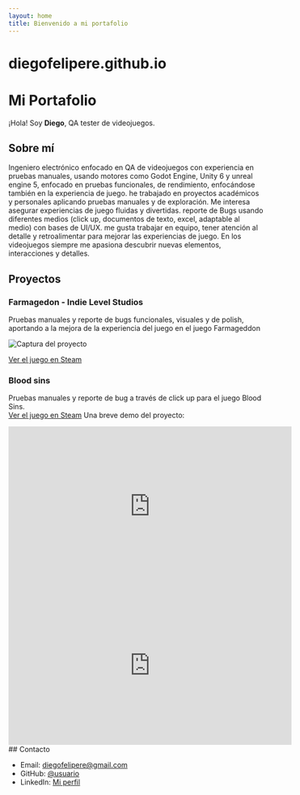 ```yaml
---
layout: home
title: Bienvenido a mi portafolio
---
```


# diegofelipere.github.io
# Mi Portafolio

¡Hola! Soy **Diego**, QA tester de videojuegos.

## Sobre mí

Ingeniero electrónico enfocado en QA de videojuegos con experiencia en pruebas manuales, usando motores como Godot Engine, Unity 6 y unreal engine 5, enfocado en pruebas funcionales, de rendimiento, enfocándose también en la experiencia de juego. he trabajado en proyectos académicos y personales aplicando pruebas manuales y de exploración. Me interesa asegurar experiencias de juego fluidas y divertidas. reporte de Bugs usando diferentes medios (click up, documentos de texto, excel, adaptable al medio) con bases de UI/UX. me gusta trabajar en equipo, tener atención al detalle y retroalimentar para mejorar las experiencias de juego. En los videojuegos siempre me apasiona descubrir nuevas elementos, interacciones y detalles.

## Proyectos

### Farmagedon - Indie Level Studios
Pruebas manuales y reporte de bugs funcionales, visuales y de polish, aportando a la mejora de la experiencia del juego en el juego Farmageddon 

![Captura del proyecto](https://shared.akamai.steamstatic.com/store_item_assets/steam/apps/3922300/53bff41ad17d5df36ba2cf504b3132acf4a1289e/header.jpg?t=1755790358)

[Ver el juego en Steam](https://store.steampowered.com/app/3922300/Farmageddon/)

### Blood sins
Pruebas manuales y reporte de bug a través de click up para el juego Blood Sins.  
[Ver el juego en Steam](https://github.com/usuario/proyecto2)
Una breve demo del proyecto:
<iframe width="560" height="315" src="https://www.youtube.com/embed/tu_video_id" frameborder="0" allowfullscreen></iframe>
<iframe width="560" height="315" src="https://www.youtube.com/embed/HxpqyQyXKMk?si=NiwokqddN2ThSjWZ" title="YouTube video player" frameborder="0" allow="accelerometer; autoplay; clipboard-write; encrypted-media; gyroscope; picture-in-picture; web-share" referrerpolicy="strict-origin-when-cross-origin" allowfullscreen></iframe>
## Contacto

- Email: diegofelipere@gmail.com
- GitHub: [@usuario](https://github.com/usuario)
- LinkedIn: [Mi perfil](https://linkedin.com/in/diegofelipere)
